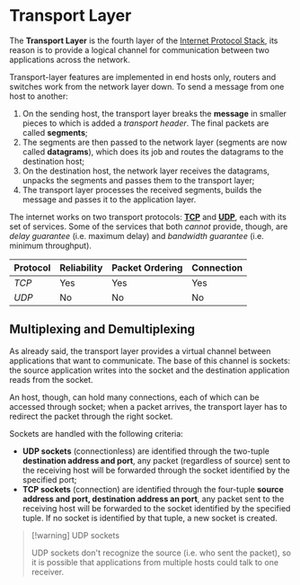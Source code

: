 # Transport Layer

The **Transport Layer** is the fourth layer of the [Internet Protocol Stack](Systems%20and%20Networking/Unit%202/Internet/Layered%20Structure.md#Layered%20Structure), its reason is to provide a logical channel for communication between two applications across the network.

Transport-layer features are implemented in end hosts only, routers and switches work from the network layer down. To send a message from one host to another:

1. On the sending host, the transport layer breaks the **message** in smaller pieces to which is added a *transport header*. The final packets are called **segments**;
2. The segments are then passed to the network layer (segments are now called **datagrams**), which does its job and routes the datagrams to the destination host;
3. On the destination host, the network layer receives the datagrams, unpacks the segments and passes them to the transport layer;
4. The transport layer processes the received segments, builds the message and passes it to the application layer.

The internet works on two transport protocols: [**TCP**](/Systems%20and%20Networking/Unit%202/Protocols/TCP.md) and [**UDP**](/Systems%20and%20Networking/Unit%202/Protocols/UDP.md), each with its set of services. Some of the services that both *cannot* provide, though, are *delay guarantee* (i.e. maximum delay) and *bandwidth guarantee* (i.e. minimum throughput).

| **Protocol** | **Reliability** | **Packet Ordering** | **Connection** |
| ------------ | --------------- | ------------------- | -------------- |
| *TCP*        | Yes             | Yes                 | Yes            |
| *UDP*        | No              | No                  | No             |

## Multiplexing and Demultiplexing

As already said, the transport layer provides a virtual channel between applications that want to communicate. The base of this channel is sockets: the source application writes into the socket and the destination application reads from the socket.

An host, though, can hold many connections, each of which can be accessed through socket; when a packet arrives, the transport layer has to redirect the packet through the right socket.

Sockets are handled with the following criteria:
- **UDP sockets** (connectionless) are identified through the two-tuple **destination address and port**, any packet (regardless of source) sent to the receiving host will be forwarded through the socket identified by the specified port;
- **TCP sockets** (connection) are identified through the four-tuple **source address and port, destination address an port**, any packet sent to the receiving host will be forwarded to the socket identified by the specified tuple. If no socket is identified by that tuple, a new socket is created.

> [!warning] UDP sockets
> 
> UDP sockets don't recognize the source (i.e. who sent the packet), so it is possible that applications from multiple hosts could talk to one receiver.



